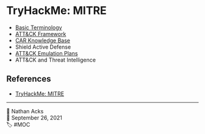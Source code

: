 # TryHackMe: MITRE

* [Basic Terminology](../log/2021-09-26%20TryHackMe%20-%20Pre%20Security%20(Supplements).md)
* [ATT&CK Framework](../log/2021-09-26%20TryHackMe%20-%20Pre%20Security%20(Supplements).md)
* [CAR Knowledge Base](../log/2021-09-26%20TryHackMe%20-%20Pre%20Security%20(Supplements).md)
* Shield Active Defense
* [ATT&CK Emulation Plans](../log/2021-09-26%20TryHackMe%20-%20Pre%20Security%20(Supplements).md)
* ATT&CK and Threat Intelligence

## References

* [TryHackMe: MITRE](https://tryhackme.com/room/mitre)

- - - -

👤 Nathan Acks  
📅 September 26, 2021  
🏷️ #MOC
